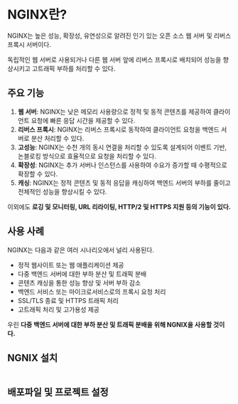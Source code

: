 # **NGINX란?**

NGINX는 높은 성능, 확장성, 유연성으로 알려진 인기 있는 오픈 소스 웹 서버 및 리버스 프록시 서버이다.

 독립적인 웹 서버로 사용되거나 다른 웹 서버 앞에 리버스 프록시로 배치되어 성능을 향상시키고 고트래픽 부하를 처리할 수 있다.

## **주요 기능**

1. **웹 서버**: NGINX는 낮은 메모리 사용량으로 정적 및 동적 콘텐츠를 제공하여 클라이언트 요청에 빠른 응답 시간을 제공할 수 있다.
2. **리버스 프록시**: NGINX는 리버스 프록시로 동작하여 클라이언트 요청을 백엔드 서버로 분산 처리할 수 있다.
3. **고성능**: NGINX는 수천 개의 동시 연결을 처리할 수 있도록 설계되어 이벤트 기반, 논블로킹 방식으로 효율적으로 요청을 처리할 수 있다.
4. **확장성**: NGINX는 추가 서버나 인스턴스를 사용하여 수요가 증가할 때 수평적으로 확장할 수 있다.
5. **캐싱**: NGINX는 정적 콘텐츠 및 동적 응답을 캐싱하여 백엔드 서버의 부하를 줄이고 전체적인 성능을 향상시킬 수 있다.

이외에도 **로깅 및 모니터링, URL 리라이팅, HTTP/2 및 HTTPS 지원 등의 기능이 있다.**

## **사용 사례**

NGINX는 다음과 같은 여러 시나리오에서 널리 사용된다.

- 정적 웹사이트 또는 웹 애플리케이션 제공
- 다중 백엔드 서버에 대한 부하 분산 및 트래픽 분배
- 콘텐츠 캐싱을 통한 성능 향상 및 서버 부하 감소
- 백엔드 서비스 또는 마이크로서비스로의 프록시 요청 처리
- SSL/TLS 종료 및 HTTPS 트래픽 처리
- 고트래픽 처리 및 고가용성 제공

우린 **다중 백엔드 서버에 대한 부하 분산 및 트래픽 분배을 위해 NGNIX을 사용할 것이다.**

## NGNIX 설치

```java

```

## 배포파일 및 프로젝트 설정